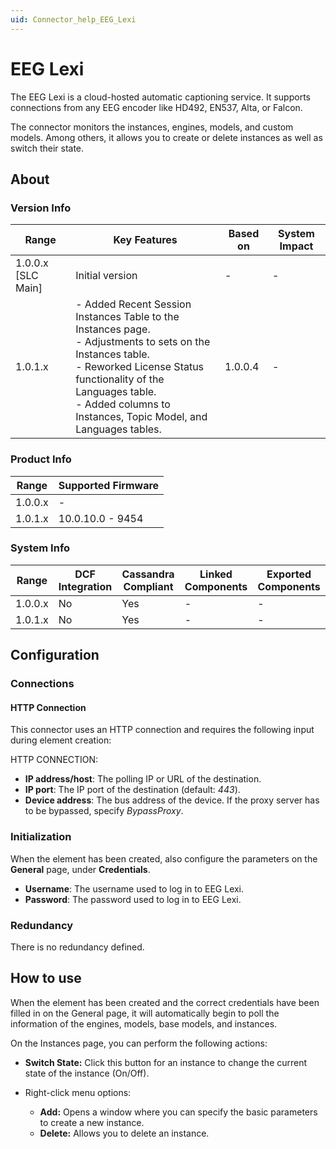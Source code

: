 ```yaml
---
uid: Connector_help_EEG_Lexi
---
```


# EEG Lexi

The EEG Lexi is a cloud-hosted automatic captioning service. It supports connections from any EEG encoder like HD492, EN537, Alta, or Falcon.

The connector monitors the instances, engines, models, and custom models. Among others, it allows you to create or delete instances as well as switch their state.

## About

### Version Info

| Range | Key Features | Based on | System Impact |
|--|--|--|--|
| 1.0.0.x [SLC Main] | Initial version | - | - |
| 1.0.1.x | - Added Recent Session Instances Table to the Instances page. <br>- Adjustments to sets on the Instances table. <br>- Reworked License Status functionality of the Languages table. <br>- Added columns to Instances, Topic Model, and Languages tables. | 1.0.0.4 | - |

### Product Info

| Range     | Supported Firmware     |
|-----------|------------------------|
| 1.0.0.x   | -                      |
| 1.0.1.x   | 10.0.10.0 - 9454       |

### System Info

| Range     | DCF Integration     | Cassandra Compliant     | Linked Components    | Exported Components    |
|-----------|---------------------|-------------------------|----------------------|------------------------|
| 1.0.0.x   | No                  | Yes                     | -                    | -                      |
| 1.0.1.x   | No                  | Yes                     | -                    | -                      |

## Configuration

### Connections

#### HTTP Connection

This connector uses an HTTP connection and requires the following input during element creation:

HTTP CONNECTION:

- **IP address/host**: The polling IP or URL of the destination.
- **IP port**: The IP port of the destination (default: *443*).
- **Device address**: The bus address of the device. If the proxy server has to be bypassed, specify *BypassProxy*.

### Initialization

When the element has been created, also configure the parameters on the **General** page, under **Credentials**.

- **Username**: The username used to log in to EEG Lexi.
- **Password**: The password used to log in to EEG Lexi.

### Redundancy

There is no redundancy defined.

## How to use

When the element has been created and the correct credentials have been filled in on the General page, it will automatically begin to poll the information of the engines, models, base models, and instances.

On the Instances page, you can perform the following actions:

- **Switch State:** Click this button for an instance to change the current state of the instance (On/Off).

- Right-click menu options:

  - **Add:** Opens a window where you can specify the basic parameters to create a new instance.
  - **Delete:** Allows you to delete an instance.
